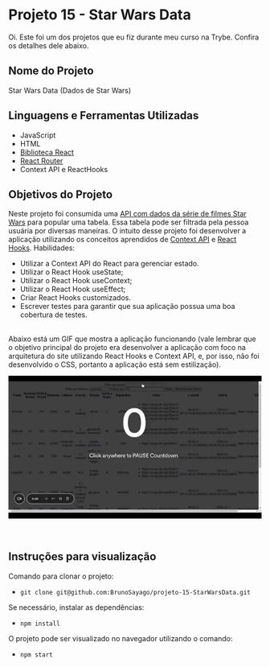 # Projeto 15 - Star Wars Data

Oi. Este foi um dos projetos que eu fiz durante meu curso na Trybe. Confira os detalhes dele abaixo.




## Nome do Projeto
Star Wars Data (Dados de Star Wars)

## Linguagens e Ferramentas Utilizadas

 - JavaScript
 - HTML
 - [Biblioteca React](https://pt-br.reactjs.org/)
 - [React Router](https://reactrouter.com/en/main)
 - Context API e ReactHooks


## Objetivos do Projeto
Neste projeto foi consumida uma [API com dados da série de filmes Star Wars](https://swapi.dev/api/planets) para popular uma tabela. Essa tabela pode ser filtrada pela pessoa usuária por diversas maneiras. O intuito desse projeto foi desenvolver a aplicação utilizando os conceitos aprendidos de [Context API](https://reactjs.org/docs/context.html) e [React Hooks](https://reactjs.org/docs/hooks-intro.html). Habilidades:
 - Utilizar a Context API do React para gerenciar estado.
 - Utilizar o React Hook useState;
 - Utilizar o React Hook useContext;
 - Utilizar o React Hook useEffect;
 - Criar React Hooks customizados.
 - Escrever testes para garantir que sua aplicação possua uma boa cobertura de testes.

<br/>
Abaixo está um GIF que mostra a aplicação funcionando (vale lembrar que o objetivo principal do projeto era desenvolver a aplicação com foco na arquitetura do site utilizando React Hooks e Context API, e, por isso, não foi desenvolvido o CSS, portanto a aplicação está sem estilização).
<br/>

![Screenshot](screenshotStar.gif)

<br/>


## Instruções para visualização
Comando para clonar o projeto:
 - `git clone git@github.com:BrunoSayago/projeto-15-StarWarsData.git`
 
Se necessário, instalar as dependências:
 - `npm install`
  
O projeto pode ser visualizado no navegador utilizando o comando:
- `npm start`
